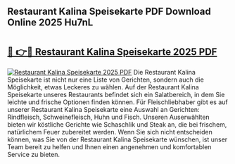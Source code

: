 ## Restaurant Kalina Speisekarte PDF Download Online 2025 Hu7nL

# <h2><a href="http://gc8l3ky.nevu.top/?p=Restaurant+Kalina+Speisekarte">🔗 👉🔴 Restaurant Kalina Speisekarte 2025 PDF</a></h2>

[![Restaurant Kalina Speisekarte 2025 PDF](https://i.imgur.com/dBaPXMq.png)](http://gc8l3ky.nevu.top/?p=Restaurant+Kalina+Speisekarte)
Die Restaurant Kalina Speisekarte ist nicht nur eine Liste von Gerichten, sondern auch die Möglichkeit, etwas Leckeres zu wählen. Auf der Restaurant Kalina Speisekarte unseres Restaurants befindet sich ein Salatbereich, in dem Sie leichte und frische Optionen finden können. Für Fleischliebhaber gibt es auf unserer Restaurant Kalina Speisekarte eine Auswahl an Gerichten: Rindfleisch, Schweinefleisch, Huhn und Fisch. Unseren Auserwählten bieten wir köstliche Gerichte wie Schaschlik und Steak an, die bei frischem, natürlichem Feuer zubereitet werden. Wenn Sie sich nicht entscheiden können, was Sie von der Restaurant Kalina Speisekarte wünschen, ist unser Team bereit zu helfen und Ihnen einen angenehmen und komfortablen Service zu bieten.
